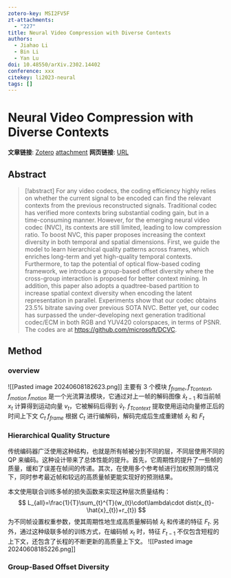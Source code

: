 ```yaml
---
zotero-key: MSI2FV5F
zt-attachments:
  - "227"
title: Neural Video Compression with Diverse Contexts
authors:
  - Jiahao Li
  - Bin Li
  - Yan Lu
doi: 10.48550/arXiv.2302.14402
conference: xxx
citekey: li2023-neural
tags: []
---
```

# Neural Video Compression with Diverse Contexts

**文章链接**: [Zotero](zotero://select/library/items/MSI2FV5F) [attachment](<file:///home/ilot/Zotero/storage/8JGHTHU7/Li%20%E7%AD%89%20-%202023%20-%20Neural%20Video%20Compression%20with%20Diverse%20Contexts.pdf>)
**网页链接**: [URL](http://arxiv.org/abs/2302.14402)
## Abstract

>[!abstract]
>For any video codecs, the coding efficiency highly relies on whether the current signal to be encoded can find the relevant contexts from the previous reconstructed signals. Traditional codec has verified more contexts bring substantial coding gain, but in a time-consuming manner. However, for the emerging neural video codec (NVC), its contexts are still limited, leading to low compression ratio. To boost NVC, this paper proposes increasing the context diversity in both temporal and spatial dimensions. First, we guide the model to learn hierarchical quality patterns across frames, which enriches long-term and yet high-quality temporal contexts. Furthermore, to tap the potential of optical flow-based coding framework, we introduce a group-based offset diversity where the cross-group interaction is proposed for better context mining. In addition, this paper also adopts a quadtree-based partition to increase spatial context diversity when encoding the latent representation in parallel. Experiments show that our codec obtains 23.5% bitrate saving over previous SOTA NVC. Better yet, our codec has surpassed the under-developing next generation traditional codec/ECM in both RGB and YUV420 colorspaces, in terms of PSNR. The codes are at https://github.com/microsoft/DCVC.

## Method
### overview
![[Pasted image 20240608182623.png]]
主要有 3 个模块 $f_{frame},f_{Tcontext},f_{motion}$
$f_{motion}$ 是一个光流算法模块，它通过对上一帧的解码图像 $\hat{x}_{t-1}$ 和当前帧 $x_t$ 计算得到运动向量 $v_t$，它被解码后得到 $\hat{v}_t$.
$f_{Tcontext}$ 提取使用运动向量修正后的时间上下文 $C_t$
$f_{frame}$ 根据 $C_t$ 进行编解码，解码完成后生成重建帧 $\hat{x}_t$ 和 $F_t$

### Hierarchical Quality Structure
传统编码器广泛使用这种结构，也就是所有帧被分到不同的层，不同层使用不同的 QP 来编码。这种设计带来了总体性能的提升。首先，它周期性的提升了一些帧的质量，缓和了误差在帧间的传递。其次，在使用多个参考帧进行加权预测的情况下，同时参考最近帧和较远的高质量帧更能实现好的预测结果。

本文使用联合训练多帧的损失函数来实现这种层次质量结构：
$$
L_{all}=\frac{1}{T}\sum_{t}^{T}(w_{t}\cdot\lambda\cdot dist(x_{t}-\hat{x}_{t})+r_{t})
$$
为不同帧设置权重参数，使其周期性地生成高质量解码帧 $\hat{x}_t$ 和传递的特征 $F_t$.
另外，通过这种级联多帧的训练方式，在编码帧 $x_t$ 时，特征 $F_{t-1}$ 不仅包含短程的上下文，还包含了长程的不断更新的高质量上下文。
![[Pasted image 20240608185226.png]]

### Group-Based Offset Diversity
